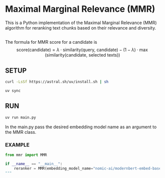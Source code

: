 # Maximal Marginal Relevance (MMR)

This is a Python implementation of the Maximal Marginal Relevance (MMR) algorithm for reranking text chunks based on their relevance and diversity.

##
The formula for MMR score for a candidate is
$$
\text{score(candidate)} = \lambda \cdot \text{similarity(query, candidate)} - (1 - \lambda) \cdot \max\Big(\text{similarity(candidate, selected texts)}\Big)
$$

## SETUP
```bash
curl -LsSf https://astral.sh/uv/install.sh | sh

uv sync
```

## RUN
```bash
uv run main.py
```
In the main.py pass the desired embedding model name as an argument to the MMR class.

### EXAMPLE
```python
from mmr import MMR

if __name__ == "__main__":
    reranker = MMR(embedding_model_name="nomic-ai/modernbert-embed-base")
"""
